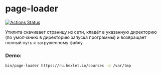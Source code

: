 # page-loader

[![Actions Status](https://github.com/behindthep/php-phpunit-testing-project-75/actions/workflows/check.yml/badge.svg)](https://github.com/behindthep/php-phpunit-testing-project-75/actions)

Утилита скачивает страницу из сети, кладёт в указанную директорию (по умолчанию в директорию запуска программы) и возвращает полный путь к загруженному файлу.

### Demo:

```bash
bin/page-loader https://ru.hexlet.io/courses -o /var/tmp
```
